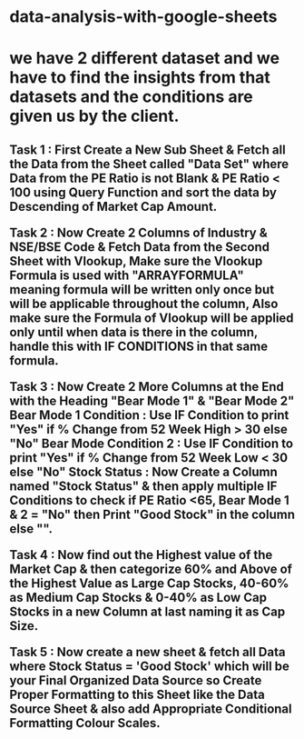 # data-analysis-with-google-sheets
<h1>
  we have 2 different dataset and we have to find the insights from that datasets and the conditions are given us by the client.
</h1>
<h2>
  Task 1 : First Create a New Sub Sheet & Fetch all the Data from the Sheet called "Data Set" where Data from the PE Ratio is not Blank & PE Ratio < 100 using Query Function  and sort the data by Descending of Market Cap Amount.

Task 2 :  Now Create 2 Columns of Industry & NSE/BSE Code & Fetch Data from the Second Sheet with Vlookup, Make sure the Vlookup Formula is used with "ARRAYFORMULA" meaning formula will be written only once but will be applicable throughout the column,
Also make sure the Formula of Vlookup will be applied only until when data is there in the column, handle this with IF CONDITIONS in that same formula.

Task 3 : Now Create 2 More Columns at the End with the Heading "Bear Mode 1" & "Bear Mode 2"
  Bear Mode 1 Condition : Use IF Condition to print "Yes" if % Change from 52 Week High > 30 else "No"
  Bear Mode Condition 2 : Use IF Condition to print "Yes" if % Change from 52 Week Low < 30 else "No"
  Stock Status : Now Create a Column named "Stock Status" & then apply multiple IF Conditions to check if PE Ratio <65, Bear Mode 1 & 2 = "No" then Print "Good Stock" in the column else "".

Task 4 : Now find out the Highest value of the Market Cap & then categorize 60% and Above of the Highest Value as Large Cap Stocks, 40-60% as Medium Cap Stocks & 0-40% as Low Cap Stocks in a new Column at last naming it as Cap Size.

Task 5 : Now create a new sheet & fetch all Data where Stock Status = 'Good Stock' which will be your Final Organized Data Source so Create Proper Formatting to this Sheet like the Data Source Sheet & also add Appropriate Conditional Formatting Colour Scales.
</h2>
